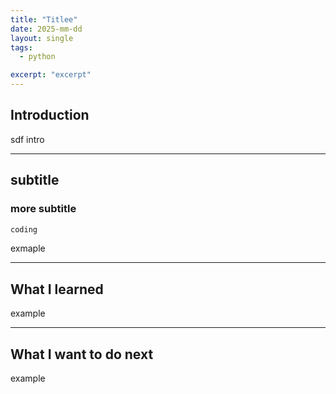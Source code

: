```yaml
---
title: "Titlee"
date: 2025-mm-dd
layout: single
tags:
  - python

excerpt: "excerpt"
---
```


## Introduction
  sdf
intro

---

## subtitle

### more subtitle

```python
coding
```

exmaple


---

## What I learned

example

---

## What I want to do next

example

